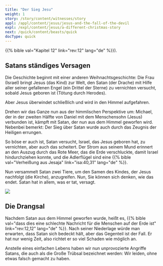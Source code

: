 ```yaml
---
title: "Der Sieg Jesu"
weight: 1
story: /story/content/witnesses/story
appl: /appl/content/jesus/jesus-and-the-fall-of-the-devil
expl: /expl/content/jesus/a-different-christmas-story
next: /quick/content/beasts/quick
docType: quick
---
```



{{% bible val="Kapitel 12" link="rev:12" lang="de" %}}).

## Satans ständiges Versagen

Die Geschichte beginnt mit einer anderen Weihnachtsgeschichte: Die Frau (Israel) bringt Jesus (das Kind) zur Welt, den Satan (der Drache) mit Hilfe aller seiner gefallenen Engel (ein Drittel der Sterne) zu vernichten versucht, sobald Jesus geboren ist (Tötung durch Herodes).

Aber Jesus überwindet schließlich und wird in den Himmel aufgefahren.

Drehen wir das Ganze nun aus der himmlischen Perspektive um: Michael, der in der zweiten Hälfte von Daniel mit dem Menschensohn (Jesus) verbunden ist, kämpft mit Satan, der nun aus dem Himmel geworfen wird. Nebenbei bemerkt: Der Sieg über Satan wurde auch durch das Zeugnis der Heiligen errungen.

So böse er auch ist, Satan versucht, Israel, das Jesus geboren hat, zu vernichten, aber auch das scheitert. Der Strom aus seinem Mund erinnert an den Auszug durch das Rote Meer, das die Erde verschluckte, damit Israel hindurchziehen konnte, und die Adlerflügel sind eine {{% bible val="Verheißung aus Jesaja" link="isa:40,31" lang="de" %}}.

Nun versammelt Satan zwei Tiere, um den Samen des Kindes, der Jesus nachfolgt (die Kirche), anzugreifen. Nun, Sie können sich denken, wie das endet. Satan hat in allem, was er tat, versagt.

![](/images/jesus_de.jpg)

## Die Drangsal

Nachdem Satan aus dem Himmel geworfen wurde, heißt es, {{% bible val="dass dies eine schlechte Nachricht für die Menschen auf der Erde ist" link="rev:12,12" lang="de" %}}. Nach seiner Niederlage würde man erwarten, dass Satan sich bedeckt hält, aber das Gegenteil ist der Fall. Er hat nur wenig Zeit, also richtet er so viel Schaden wie möglich an.

Anstelle eines einfachen Lebens haben wir nun unprovozierte Angriffe Satans, die auch als die Große Trübsal bezeichnet werden: Wir leiden, ohne etwas falsch gemacht zu haben.